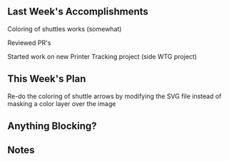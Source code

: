## Last Week's Accomplishments

Coloring of shuttles works (somewhat)

Reviewed PR's

Started work on new Printer Tracking project (side WTG project)



## This Week's Plan


Re-do the coloring of shuttle arrows by modifying the SVG file instead
  of masking a color layer over the image



## Anything Blocking?




## Notes





